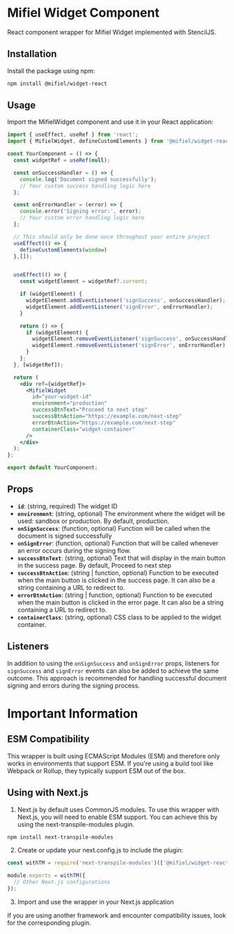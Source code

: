 # Mifiel Widget Component

React component wrapper for Mifiel Widget implemented with StencilJS.

## Installation

Install the package using npm:

```bash
npm install @mifiel/widget-react
```

## Usage

Import the MifielWidget component and use it in your React application:

```jsx
import { useEffect, useRef } from 'react';
import { MifielWidget, defineCustomElements } from '@mifiel/widget-react';

const YourComponent = () => {
  const widgetRef = useRef(null);

  const onSuccessHandler = () => {
    console.log('Document signed successfully');
    // Your custom success handling logic here
  };

  const onErrorHandler = (error) => {
    console.error('Signing error:', error);
    // Your custom error handling logic here
  };

  // This should only be done once throughout your entire project
  useEffect(() => {
    defineCustomElements(window)
  },[]);


  useEffect(() => {
    const widgetElement = widgetRef?.current;

    if (widgetElement) {
      widgetElement.addEventListener('signSuccess', onSuccessHandler);
      widgetElement.addEventListener('signError', onErrorHandler);
    }

    return () => {
      if (widgetElement) {
        widgetElement.removeEventListener('signSuccess', onSuccessHandler);
        widgetElement.removeEventListener('signError', onErrorHandler);
      }
    };
  }, [widgetRef]);

  return (
    <div ref={widgetRef}>
      <MifielWidget
        id="your-widget-id"
        environment="production"
        successBtnText="Proceed to next step"
        successBtnAction="https://example.com/next-step"
        errorBtnAction="https://example.com/next-step"
        containerClass="widget-container"
      />
    </div>
  );
};

export default YourComponent;

```

## Props

- **`id`**: (string, required) The widget ID
- **`environment`**: (string, optional) The environment where the widget will be used: sandbox or production. By default, production.
- **`onSignSuccess`**: (function, optional) Function will be called when the document is signed successfully
- **`onSignError`**: (function, optional) Function that will be called whenever an error occurs during the signing flow.
- **`successBtnText`**: (string, optional) Text that will display in the main button in the success page. By default, Proceed to next step
- **`successBtnAction`**: (string | function, optional) Function to be executed when the main button is clicked in the success page. It can also be a string containing a URL to redirect to.
- **`errorBtnAction`**: (string | function, optional) Function to be executed when the main button is clicked in the error page. It can also be a string containing a URL to redirect to.
- **`containerClass`**: (string, optional) CSS class to be applied to the widget container.

## Listeners

In addition to using the `onSignSuccess` and `onSignError` props, listeners for `signSuccess` and `signError` events can also be added to achieve the same outcome. This approach is recommended for handling successful document signing and errors during the signing process.

# Important Information

## ESM Compatibility

This wrapper is built using ECMAScript Modules (ESM) and therefore only works in environments that support ESM. If you're using a build tool like Webpack or Rollup, they typically support ESM out of the box.

## Using with Next.js

1. Next.js by default uses CommonJS modules. To use this wrapper with Next.js, you will need to enable ESM support. You can achieve this by using the next-transpile-modules plugin.

```bash
npm install next-transpile-modules
```

2. Create or update your next.config.js to include the plugin:

```javascript
const withTM = require('next-transpile-modules')(['@mifiel/widget-react']);

module.exports = withTM({
  // Other Next.js configurations
});
```

3. Import and use the wrapper in your Next.js application

If you are using another framework and encounter compatibility issues, look for the corresponding plugin.